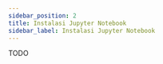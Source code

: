 ```yaml
---
sidebar_position: 2
title: Instalasi Jupyter Notebook
sidebar_label: Instalasi Jupyter Notebook
---
```


TODO